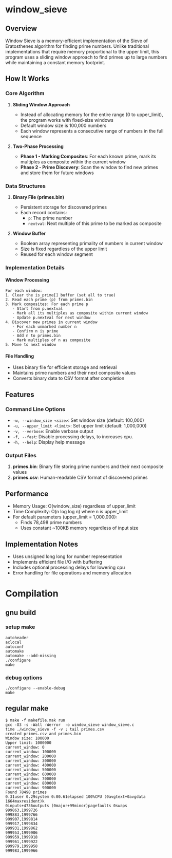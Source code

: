 # window_sieve

## Overview
Window Sieve is a memory-efficient implementation of the Sieve of Eratosthenes algorithm for finding prime numbers. Unlike traditional implementations that require memory proportional to the upper limit, this program uses a sliding window approach to find primes up to large numbers while maintaining a constant memory footprint.

## How It Works

### Core Algorithm
1. **Sliding Window Approach**
   - Instead of allocating memory for the entire range (0 to upper_limit), the program works with fixed-size windows
   - Default window size is 100,000 numbers
   - Each window represents a consecutive range of numbers in the full sequence

2. **Two-Phase Processing**
   - **Phase 1 - Marking Composites**: For each known prime, mark its multiples as composite within the current window
   - **Phase 2 - Prime Discovery**: Scan the window to find new primes and store them for future windows

### Data Structures
1. **Binary File (primes.bin)**
   - Persistent storage for discovered primes
   - Each record contains:
     - `p`: The prime number
     - `nextval`: Next multiple of this prime to be marked as composite

2. **Window Buffer**
   - Boolean array representing primality of numbers in current window
   - Size is fixed regardless of the upper limit
   - Reused for each window segment

### Implementation Details

#### Window Processing
```
For each window:
1. Clear the is_prime[] buffer (set all to true)
2. Read each prime (p) from primes.bin
3. Mark composites: For each prime p
   - Start from p.nextval
   - Mark all its multiples as composite within current window
   - Update p.nextval for next window
4. Discover new primes in current window
   - For each unmarked number n
   - Confirm n is prime
   - Add n to primes.bin
   - Mark multiples of n as composite
5. Move to next window
```

#### File Handling
- Uses binary file for efficient storage and retrieval
- Maintains prime numbers and their next composite values
- Converts binary data to CSV format after completion

## Features

### Command Line Options
- `-w, --window_size <size>`: Set window size (default: 100,000)
- `-u, --upper_limit <limit>`: Set upper limit (default: 1,000,000)
- `-v, --verbose`: Enable verbose output
- `-f, --fast`: Disable processing delays, to increases cpu.
- `-h, --help`: Display help message

### Output Files
1. **primes.bin**: Binary file storing prime numbers and their next composite values
2. **primes.csv**: Human-readable CSV format of discovered primes

## Performance
- Memory Usage: O(window_size) regardless of upper_limit
- Time Complexity: O(n log log n) where n is upper_limit
- For default parameters (upper_limit = 1,000,000):
  - Finds 78,498 prime numbers
  - Uses constant ~100KB memory regardless of input size

## Implementation Notes
- Uses unsigned long long for number representation
- Implements efficient file I/O with buffering
- Includes optional processing delays for lowering cpu
- Error handling for file operations and memory allocation

# Compilation
## gnu build
### setup make
	autoheader
	aclocal
	autoconf
	automake
	automake --add-missing
	./configure
	make
### debug options 
	./configure --enable-debug
	make

## regular make
    $ make -f makefile.mak run
    gcc -O3 -s -Wall -Werror  -o window_sieve window_sieve.c
    time ./window_sieve -f -v ; tail primes.csv
    created primes.csv and primes.bin
    Window size: 100000
    Upper limit: 1000000
    current_window: 0
    current_window: 100000
    current_window: 200000
    current_window: 300000
    current_window: 400000
    current_window: 500000
    current_window: 600000
    current_window: 700000
    current_window: 800000
    current_window: 900000
    Found 78498 primes
    0.31user 0.29system 0:00.61elapsed 100%CPU (0avgtext+0avgdata 1664maxresident)k
    0inputs+4736outputs (0major+99minor)pagefaults 0swaps
    999863,1999726
    999883,1999766
    999907,1999814
    999917,1999834
    999931,1999862
    999953,1999906
    999959,1999918
    999961,1999922
    999979,1999958
    999983,1999966
    
